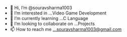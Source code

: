 - 👋 Hi, I’m @souravsharma1003
- 👀 I’m interested in ...Video Game Development
- 🌱 I’m currently learning ...C Language
- 💞️ I’m looking to collaborate on ...Projects 
- 📫 How to reach me ...souravsharma1003@gmail.com

<!---
souravsharma1003/souravsharma1003 is a ✨ special ✨ repository because its `README.md` (this file) appears on your GitHub profile.
You can click the Preview link to take a look at your changes.
--->
